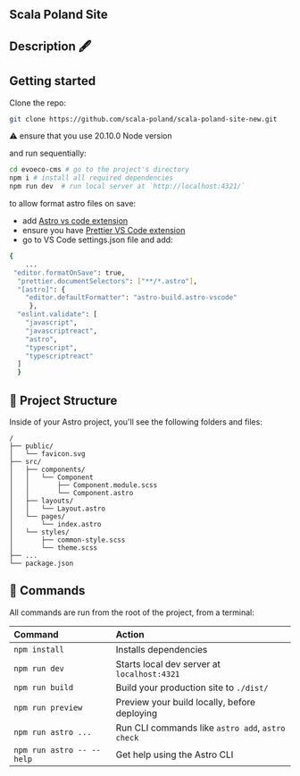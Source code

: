 ## Scala Poland Site
 
## Description 🖋


## Getting started

Clone the repo:

```bash
git clone https://github.com/scala-poland/scala-poland-site-new.git
```
 ⚠️ ensure that you use 20.10.0 Node version

and run sequentially:

```bash
cd evoeco-cms # go to the project's directory
npm i # install all required dependencies
npm run dev  # run local server at `http://localhost:4321/`
```

to allow format astro files on save:

- add [Astro vs code extension](https://marketplace.visualstudio.com/items?itemName=astro-build.astro-vscode)
- ensure you have [Prettier VS Code extension](https://marketplace.visualstudio.com/items?itemName=esbenp.prettier-vscode)
- go to VS Code settings.json file and add:

```bash
{
    ...
 "editor.formatOnSave": true,
  "prettier.documentSelectors": ["**/*.astro"],
  "[astro]": {
    "editor.defaultFormatter": "astro-build.astro-vscode"
     },
  "eslint.validate": [
    "javascript",
    "javascriptreact",
    "astro",
    "typescript",
    "typescriptreact"
  ]
  }
```



## 🚀 Project Structure

Inside of your Astro project, you'll see the following folders and files:

```text
/
├── public/
│   └── favicon.svg
├── src/
│   ├── components/
│   │   └── Component
│   │       ├── Component.module.scss
│   │       └── Component.astro
│   ├── layouts/
│   │   └── Layout.astro
│   └── pages/
│       └── index.astro
│   └── styles/
│       ├── common-style.scss
│       └── theme.scss
├── ...
└── package.json
```

## 🧞 Commands

All commands are run from the root of the project, from a terminal:

| Command                   | Action                                           |
| :------------------------ | :----------------------------------------------- |
| `npm install`             | Installs dependencies                            |
| `npm run dev`             | Starts local dev server at `localhost:4321`      |
| `npm run build`           | Build your production site to `./dist/`          |
| `npm run preview`         | Preview your build locally, before deploying     |
| `npm run astro ...`       | Run CLI commands like `astro add`, `astro check` |
| `npm run astro -- --help` | Get help using the Astro CLI                     |

